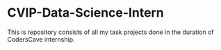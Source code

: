 # CVIP-Data-Science-Intern
This is repository consists of all my task projects done in the duration of CodersCave internship. 
